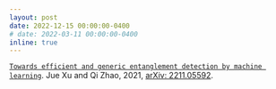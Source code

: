 ```yaml
---
layout: post
date: 2022-12-15 00:00:00-0400
# date: 2022-03-11 00:00:00-0400
inline: true
---
```

[`Towards efficient and generic entanglement detection by machine learning`](https://arxiv.org/abs/2211.05592).
Jue Xu and Qi Zhao, 2021, [arXiv: 2211.05592](https://arxiv.org/abs/2211.05592).
<!-- Online poster session at QIP 2022 [arXiv: 2112.04892](https://arxiv.org/abs/2112.04892). -->
